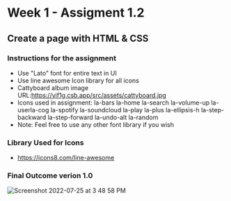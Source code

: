 # Week 1 - Assigment 1.2

## Create a page with HTML & CSS
### Instructions for the assignment

- Use "Lato" font for entire text in UI
- Use line awesome Icon library for all icons
- Cattyboard album image URL:https://vif1g.csb.app/src/assets/cattyboard.jpg
- Icons used in assignment:
    la-bars
    la-home
    la-search
    la-volume-up
    la-userla-cog
    la-spotify
    la-soundcloud
    la-play
    la-plus
    la-ellipsis-h
    la-step-backward
    la-step-forward
    la-undo-alt
    la-random
- Note: Feel free to use any other font library if you wish

### Library Used for Icons
- https://icons8.com/line-awesome

### Final Outcome verion 1.0
![Screenshot 2022-07-25 at 3 48 58 PM](https://user-images.githubusercontent.com/15044489/180754687-9df9de82-45c9-4000-b283-be58382dcb79.png)


